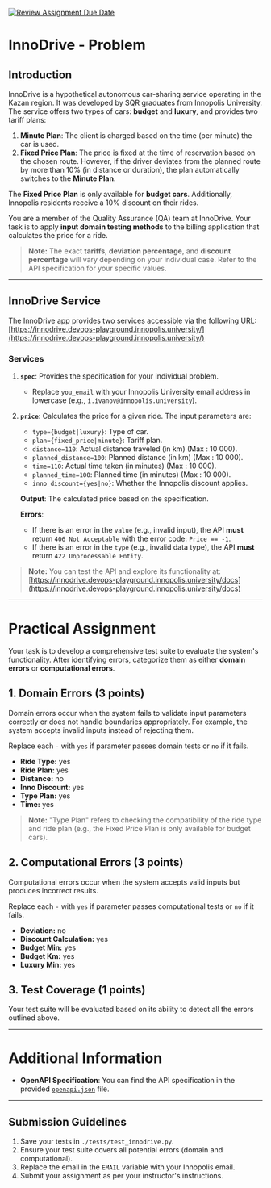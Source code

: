 [![Review Assignment Due Date](https://classroom.github.com/assets/deadline-readme-button-22041afd0340ce965d47ae6ef1cefeee28c7c493a6346c4f15d667ab976d596c.svg)](https://classroom.github.com/a/8Kxkjgpb)
# InnoDrive - Problem

## Introduction

InnoDrive is a hypothetical autonomous car-sharing service operating in the Kazan region. It was developed by SQR graduates from Innopolis University. The service offers two types of cars: **budget** and **luxury**, and provides two tariff plans:

1. **Minute Plan**: The client is charged based on the time (per minute) the car is used.
2. **Fixed Price Plan**: The price is fixed at the time of reservation based on the chosen route. However, if the driver deviates from the planned route by more than 10% (in distance or duration), the plan automatically switches to the **Minute Plan**.

The **Fixed Price Plan** is only available for **budget cars**. Additionally, Innopolis residents receive a 10% discount on their rides.

You are a member of the Quality Assurance (QA) team at InnoDrive. Your task is to apply **input domain testing methods** to the billing application that calculates the price for a ride.

> **Note:** The exact **tariffs**, **deviation percentage**, and **discount percentage** will vary depending on your individual case. Refer to the API specification for your specific values.

---

## InnoDrive Service

The InnoDrive app provides two services accessible via the following URL:  
[https://innodrive.devops-playground.innopolis.university/](https://innodrive.devops-playground.innopolis.university/)

### Services

1. **`spec`**: Provides the specification for your individual problem.
   - Replace `you_email` with your Innopolis University email address in lowercase (e.g., `i.ivanov@innopolis.university`).

2. **`price`**: Calculates the price for a given ride. The input parameters are:
   - `type={budget|luxury}`: Type of car.
   - `plan={fixed_price|minute}`: Tariff plan.
   - `distance=110`: Actual distance traveled (in km) (Max : 10 000).
   - `planned_distance=100`: Planned distance (in km) (Max : 10 000).
   - `time=110`: Actual time taken (in minutes) (Max : 10 000).
   - `planned_time=100`: Planned time (in minutes) (Max : 10 000).
   - `inno_discount={yes|no}`: Whether the Innopolis discount applies.

   **Output**: The calculated price based on the specification.

   **Errors**:
   - If there is an error in the  `value` (e.g., invalid input), the API **must** return `406 Not Acceptable` with the error code: `Price == -1`.
   - If there is an error in the `type` (e.g., invalid data type), the API **must** return `422 Unprocessable Entity`.

> **Note:** You can test the API and explore its functionality at:  
> [https://innodrive.devops-playground.innopolis.university/docs](https://innodrive.devops-playground.innopolis.university/docs)

---

# Practical Assignment

Your task is to develop a comprehensive test suite to evaluate the system's functionality. After identifying errors, categorize them as either **domain errors** or **computational errors**.

## 1. Domain Errors (3 points)

Domain errors occur when the system fails to validate input parameters correctly or does not handle boundaries appropriately. For example, the system accepts invalid inputs instead of rejecting them.

Replace each `-` with `yes` if parameter passes domain tests or `no` if it fails.

- **Ride Type:** yes
- **Ride Plan:** yes  
- **Distance:** no  
- **Inno Discount:** yes
- **Type Plan:** yes  
- **Time:** yes  

> **Note:** "Type Plan" refers to checking the compatibility of the ride type and ride plan (e.g., the Fixed Price Plan is only available for budget cars).

## 2. Computational Errors (3 points)

Computational errors occur when the system accepts valid inputs but produces incorrect results.

Replace each `-` with `yes` if parameter passes computational tests or `no` if it fails.

- **Deviation:** no  
- **Discount Calculation:** yes  
- **Budget Min:** yes  
- **Budget Km:** yes  
- **Luxury Min:** yes  

## 3. Test Coverage (1 points)

Your test suite will be evaluated based on its ability to detect all the errors outlined above.

---

# Additional Information

- **OpenAPI Specification**: You can find the API specification in the provided [`openapi.json`](./openapi.json) file.

---

## Submission Guidelines

1. Save your tests in `./tests/test_innodrive.py`.
2. Ensure your test suite covers all potential errors (domain and computational).
3. Replace the email in the `EMAIL` variable with your Innopolis email.
4. Submit your assignment as per your instructor's instructions.





  



